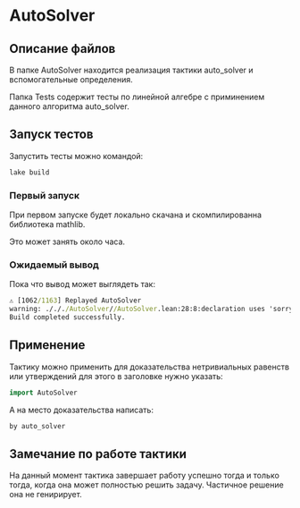 # AutoSolver

## Описание файлов

В папке AutoSolver находится реализация тактики auto_solver и вспомогательные определения.

Папка Tests содержит тесты по линейной алгебре с приминением данного алгоритма auto_solver.

## Запуск тестов

Запустить тесты можно командой:

```bash
lake build
```

### Первый запуск

При первом запуске будет локально скачана и скомпилированна библиотека mathlib.

Это может занять около часа.

### Ожидаемый вывод

Пока что вывод может выглядеть так:

```cmd
⚠ [1062/1163] Replayed AutoSolver
warning: ./././AutoSolver//AutoSolver.lean:28:8:declaration uses 'sorry'
Build completed successfully.
```

## Применение

Тактику можно применить для доказательства нетривиальных равенств или утверждений для этого в заголовке нужно указать:

```c++
import AutoSolver
```

А на место доказательства написать:

```c++
by auto_solver
```

## Замечание по работе тактики

На данный момент тактика завершает работу успешно тогда и только тогда, когда она может полностью решить задачу. Частичное решение она не генирирует.
